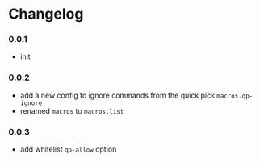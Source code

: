# Changelog

### 0.0.1
- init

### 0.0.2
- add a new config to ignore commands from the quick pick `macros.qp-ignore`
- renamed `macros` to `macros.list`

### 0.0.3
- add whitelist `qp-allow` option
